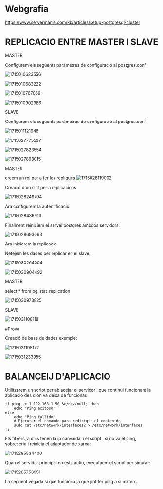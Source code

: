 # Webgrafia

https://www.servermania.com/kb/articles/setup-postgresql-cluster

# REPLICACIO ENTRE MASTER I SLAVE

MASTER

Configurem els següents paràmetres de configuració al postgres.conf

![1715010623556](image/node_replication/1715010623556.png)

![1715010683222](image/node_replication/1715010683222.png)

![1715010767059](image/node_replication/1715010767059.png)

![1715010902986](image/node_replication/1715010902986.png)

SLAVE

Configurem els següents paràmetres de configuració al postgres.conf

![1715011121946](image/node_replication/1715011121946.png)

![1715027775597](image/node_replication/1715027775597.png)

![1715027823554](image/node_replication/1715027823554.png)

![1715027893015](image/node_replication/1715027893015.png)

MASTER

creem un rol per a fer les repliques
![1715028119002](image/node_replication/1715028119002.png)

Creació d'un slot per a replicacions

![1715028249794](image/node_replication/1715028249794.png)

Ara configurem la autentificacio

![1715028436913](image/node_replication/1715028436913.png)

Finalment reiniciem el servei postgres ambdós servidors:

![1715028693063](image/node_replication/1715028693063.png)

Ara iniciarem la replicacio

Netejem les dades per replicar en el slave:

![1715030264004](image/node_replication/1715030264004.png)

![1715030904492](image/node_replication/1715030904492.png)

MASTER

select * from pg_stat_replication

![1715030973825](image/node_replication/1715030973825.png)

SLAVE

![1715031108118](image/node_replication/1715031108118.png)

#Prova

Creació de base de dades exemple:

![1715031195172](image/node_replication/1715031195172.png)

![1715031233955](image/node_replication/1715031233955.png)

# BALANCEIJ D'APLICACIO

Utilitzarem un script per ablacejar el servidor i que continui funcionant la aplicació des d'on va deixa de funcionar.


```
if ping -c 1 192.168.1.50 &>/dev/null; then
    echo "Ping exitoso"
else
    echo "Ping fallido"
    # Ejecutar el comando para redirigir el contenido
    sudo cat /etc/network/interfaces2 > /etc/network/interfaces
fi
```
Els fitxers, a dins tenen la ip canvaida, i el script , si no va el ping, sobrescriu i reinicia el adaptador de xarxa:

![1715285534400](image/node_replication/1715285534400.png)

Quan el servidor principal no esta actiu, executaem el script per simular:

![1715285753951](image/node_replication/1715285753951.png)

La següent vegada si que funciona ja que pot fer ping a si mateix.
